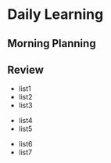 # Daily Learning
## Morning Planning
## Review
- list1
- list2
- list3
+ list4
+ list5
* list6
* list7

